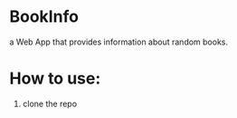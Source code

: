 # BookInfo
a Web App that provides information about random books.


# How to use:
1. clone the repo
